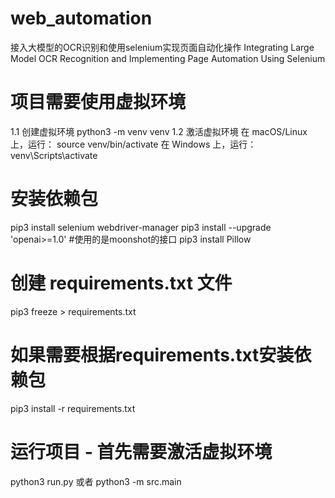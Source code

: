 # web_automation

接入大模型的OCR识别和使用selenium实现页面自动化操作
Integrating Large Model OCR Recognition and Implementing Page Automation Using Selenium

# 项目需要使用虚拟环境

1.1 创建虚拟环境
python3 -m venv venv
1.2 激活虚拟环境
在 macOS/Linux 上，运行：
source venv/bin/activate
在 Windows 上，运行：
venv\Scripts\activate

# 安装依赖包

pip3 install selenium webdriver-manager
pip3 install --upgrade 'openai>=1.0' #使用的是moonshot的接口
pip3 install Pillow

# 创建 requirements.txt 文件
pip3 freeze > requirements.txt

# 如果需要根据requirements.txt安装依赖包
pip3 install -r requirements.txt

# 运行项目 - 首先需要激活虚拟环境
python3 run.py
或者
python3 -m src.main